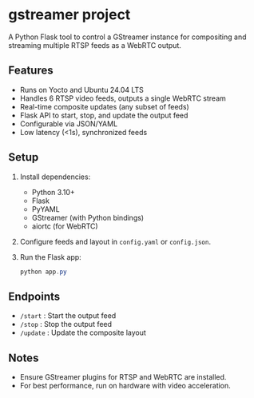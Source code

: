 # gstreamer project

A Python Flask tool to control a GStreamer instance for compositing and streaming multiple RTSP feeds as a WebRTC output.

## Features
- Runs on Yocto and Ubuntu 24.04 LTS
- Handles 6 RTSP video feeds, outputs a single WebRTC stream
- Real-time composite updates (any subset of feeds)
- Flask API to start, stop, and update the output feed
- Configurable via JSON/YAML
- Low latency (<1s), synchronized feeds

## Setup
1. Install dependencies:
   - Python 3.10+
   - Flask
   - PyYAML
   - GStreamer (with Python bindings)
   - aiortc (for WebRTC)

2. Configure feeds and layout in `config.yaml` or `config.json`.

3. Run the Flask app:
   ```powershell
   python app.py
   ```

## Endpoints
- `/start` : Start the output feed
- `/stop` : Stop the output feed
- `/update` : Update the composite layout

## Notes
- Ensure GStreamer plugins for RTSP and WebRTC are installed.
- For best performance, run on hardware with video acceleration.
